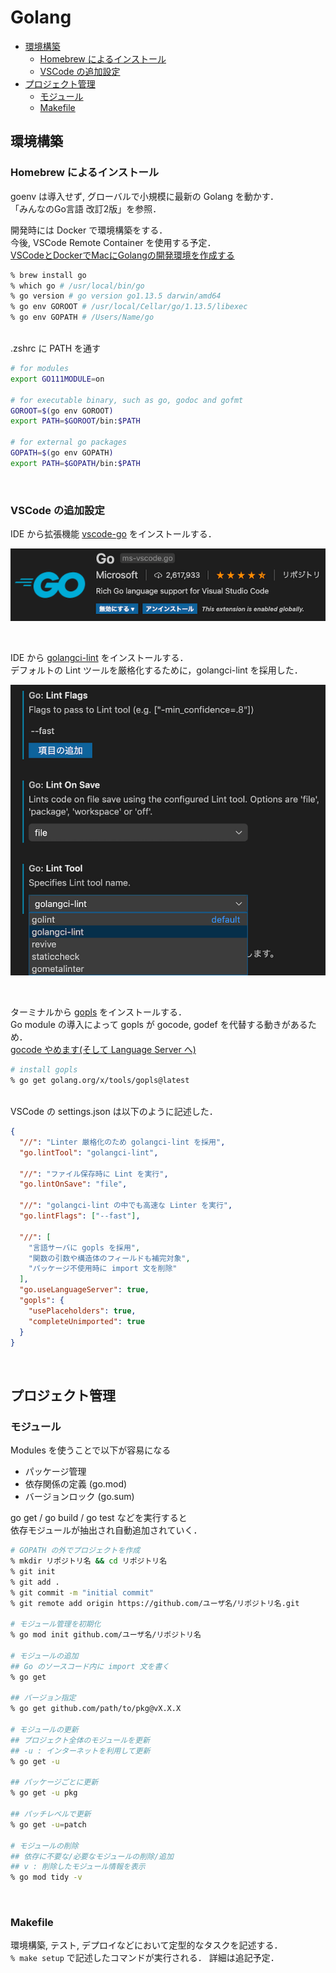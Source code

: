 # Golang

- [環境構築](#環境構築)
  - [Homebrew によるインストール](#homebrew-によるインストール)
  - [VSCode の追加設定](#vscode-の追加設定)
- [プロジェクト管理](#プロジェクト管理)
  - [モジュール](#モジュール)
  - [Makefile](#makefile)

## 環境構築

### Homebrew によるインストール

goenv は導入せず, グローバルで小規模に最新の Golang を動かす．  
「みんなのGo言語 改訂2版」を参照．  

開発時には Docker で環境構築をする．  
今後, VSCode Remote Container を使用する予定．  
[VSCodeとDockerでMacにGolangの開発環境を作成する](https://dev.classmethod.jp/devenv/vscode-remote-containers-golang/)

```zsh
% brew install go
% which go # /usr/local/bin/go
% go version # go version go1.13.5 darwin/amd64
% go env GOROOT # /usr/local/Cellar/go/1.13.5/libexec
% go env GOPATH # /Users/Name/go
```

<br>
.zshrc に PATH を通す

```zsh
# for modules
export GO111MODULE=on

# for executable binary, such as go, godoc and gofmt
GOROOT=$(go env GOROOT)
export PATH=$GOROOT/bin:$PATH

# for external go packages
GOPATH=$(go env GOPATH)
export PATH=$GOPATH/bin:$PATH
```

<br>

### VSCode の追加設定

IDE から拡張機能 [vscode-go](https://github.com/microsoft/vscode-go) をインストールする．

![vcode-go](/images/vscode-go.png)

<br>

IDE から [golangci-lint](https://github.com/golangci/golangci) をインストールする．  
デフォルトの Lint ツールを厳格化するために，golangci-lint を採用した．

![golangci-lint](/images/golangci-lint.png)

<br>

ターミナルから [gopls](https://github.com/golang/tools/blob/master/gopls/doc/user.md) をインストールする．  
Go module の導入によって gopls が gocode, godef を代替する動きがあるため．  
[gocode やめます(そして Language Server へ)](https://mattn.kaoriya.net/software/lang/go/20181217000056.htm)

```zsh
# install gopls
% go get golang.org/x/tools/gopls@latest
```

<br>
VSCode の settings.json は以下のように記述した．

```json
{
  "//": "Linter 厳格化のため golangci-lint を採用",
  "go.lintTool": "golangci-lint",

  "//": "ファイル保存時に Lint を実行",
  "go.lintOnSave": "file",

  "//": "golangci-lint の中でも高速な Linter を実行",
  "go.lintFlags": ["--fast"],

  "//": [
    "言語サーバに gopls を採用",
    "関数の引数や構造体のフィールドも補完対象",
    "パッケージ不使用時に import 文を削除"
  ],
  "go.useLanguageServer": true,
  "gopls": {
    "usePlaceholders": true,
    "completeUnimported": true
  }
}
```

<br>

## プロジェクト管理

### モジュール

Modules を使うことで以下が容易になる

- パッケージ管理
- 依存関係の定義 (go.mod)
- バージョンロック (go.sum)

go get / go build / go test などを実行すると  
依存モジュールが抽出され自動追加されていく．

```zsh
# GOPATH の外でプロジェクトを作成
% mkdir リポジトリ名 && cd リポジトリ名
% git init
% git add .
% git commit -m "initial commit"
% git remote add origin https://github.com/ユーザ名/リポジトリ名.git

# モジュール管理を初期化
% go mod init github.com/ユーザ名/リポジトリ名

# モジュールの追加
## Go のソースコード内に import 文を書く
% go get

## バージョン指定
% go get github.com/path/to/pkg@vX.X.X

# モジュールの更新
## プロジェクト全体のモジュールを更新
## -u : インターネットを利用して更新
% go get -u

## パッケージごとに更新
% go get -u pkg

## パッチレベルで更新
% go get -u=patch

# モジュールの削除
## 依存に不要な/必要なモジュールの削除/追加
## v : 削除したモジュール情報を表示
% go mod tidy -v
```

<br>

### Makefile

環境構築, テスト, デプロイなどにおいて定型的なタスクを記述する．  
`% make setup` で記述したコマンドが実行される．
詳細は追記予定．
